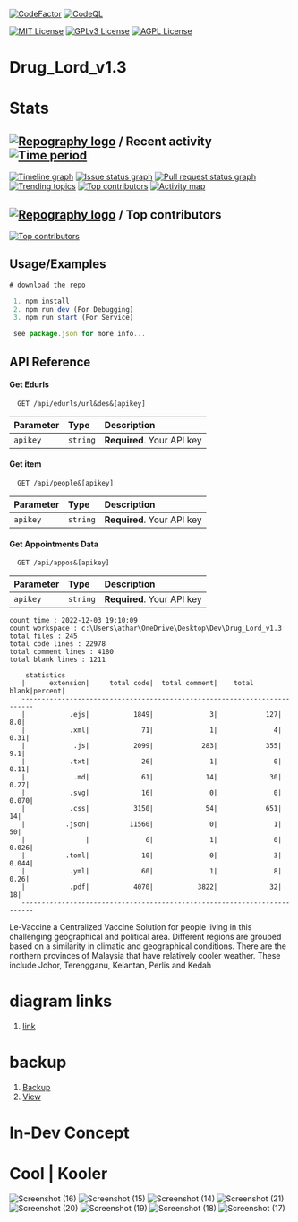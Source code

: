 [![CodeFactor](https://www.codefactor.io/repository/github/otherwa/druglord/badge)](https://www.codefactor.io/repository/github/otherwa/druglord)
[![CodeQL](https://github.com/Otherwa/Drug_Lord_v1.10/actions/workflows/codeql.yml/badge.svg)](https://github.com/Otherwa/Drug_Lord_v1.10/actions/workflows/codeql.yml)

[![MIT License](https://img.shields.io/badge/License-MIT-green.svg)](https://choosealicense.com/licenses/mit/)
[![GPLv3 License](https://img.shields.io/badge/License-GPL%20v3-yellow.svg)](https://opensource.org/licenses/)
[![AGPL License](https://img.shields.io/badge/license-AGPL-blue.svg)](http://www.gnu.org/licenses/agpl-3.0)

# Drug_Lord_v1.3

# Stats

## [![Repography logo](https://images.repography.com/logo.svg)](https://repography.com) / Recent activity [![Time period](https://images.repography.com/25186133/Otherwa/Drug_Lord_v1.10/recent-activity/c19ba0ac2e63f676e5ae33dbe2c7f11b_badge.svg)](https://repography.com)
[![Timeline graph](https://images.repography.com/25186133/Otherwa/Drug_Lord_v1.10/recent-activity/c19ba0ac2e63f676e5ae33dbe2c7f11b_timeline.svg)](https://github.com/Otherwa/Drug_Lord_v1.10/commits)
[![Issue status graph](https://images.repography.com/25186133/Otherwa/Drug_Lord_v1.10/recent-activity/c19ba0ac2e63f676e5ae33dbe2c7f11b_issues.svg)](https://github.com/Otherwa/Drug_Lord_v1.10/issues)
[![Pull request status graph](https://images.repography.com/25186133/Otherwa/Drug_Lord_v1.10/recent-activity/c19ba0ac2e63f676e5ae33dbe2c7f11b_prs.svg)](https://github.com/Otherwa/Drug_Lord_v1.10/pulls)
[![Trending topics](https://images.repography.com/25186133/Otherwa/Drug_Lord_v1.10/recent-activity/c19ba0ac2e63f676e5ae33dbe2c7f11b_words.svg)](https://github.com/Otherwa/Drug_Lord_v1.10/commits)
[![Top contributors](https://images.repography.com/25186133/Otherwa/Drug_Lord_v1.10/recent-activity/c19ba0ac2e63f676e5ae33dbe2c7f11b_users.svg)](https://github.com/Otherwa/Drug_Lord_v1.10/graphs/contributors)
[![Activity map](https://images.repography.com/25186133/Otherwa/Drug_Lord_v1.10/recent-activity/c19ba0ac2e63f676e5ae33dbe2c7f11b_map.svg)](https://github.com/Otherwa/Drug_Lord_v1.10/commits)


## [![Repography logo](https://images.repography.com/logo.svg)](https://repography.com) / Top contributors
[![Top contributors](https://images.repography.com/25186133/Otherwa/Drug_Lord_v1.10/top-contributors/c19ba0ac2e63f676e5ae33dbe2c7f11b_table.svg)](https://github.com/Otherwa/Drug_Lord_v1.10/graphs/contributors)

## Usage/Examples

```javascript
# download the repo

 1. npm install
 2. npm run dev (For Debugging)
 3. npm run start (For Service)

 see package.json for more info...
```



## API Reference

#### Get Edurls

```http
  GET /api/edurls/url&des&[apikey]
```

| Parameter | Type     | Description                |
| :-------- | :------- | :------------------------- |
| `apikey` | `string` | **Required**. Your API key |

#### Get item

```http
  GET /api/people&[apikey]
```

| Parameter | Type     | Description                       |
| :-------- | :------- | :-------------------------------- |
| `apikey` | `string` | **Required**. Your API key |

#### Get Appointments Data

```http
  GET /api/appos&[apikey]
```

| Parameter | Type     | Description                       |
| :-------- | :------- | :-------------------------------- |
| `apikey` | `string` | **Required**. Your API key |



```
count time : 2022-12-03 19:10:09
count workspace : c:\Users\athar\OneDrive\Desktop\Dev\Drug_Lord_v1.3
total files : 245
total code lines : 22978
total comment lines : 4180
total blank lines : 1211

    statistics
   |      extension|     total code|  total comment|    total blank|percent|
   -------------------------------------------------------------------------
   |           .ejs|           1849|              3|            127|    8.0|
   |           .xml|             71|              1|              4|   0.31|
   |            .js|           2099|            283|            355|    9.1|
   |           .txt|             26|              1|              0|   0.11|
   |            .md|             61|             14|             30|   0.27|
   |           .svg|             16|              0|              0|  0.070|
   |           .css|           3150|             54|            651|     14|
   |          .json|          11560|              0|              1|     50|
   |               |              6|              1|              0|  0.026|
   |          .toml|             10|              0|              3|  0.044|
   |           .yml|             60|              1|              8|   0.26|
   |           .pdf|           4070|           3822|             32|     18|
   -------------------------------------------------------------------------

```

Le-Vaccine a Centralized Vaccine Solution for people living in this challenging geographical and political area. Different regions are grouped based on a similarity in climatic and geographical conditions. There are the northern provinces of Malaysia that have relatively cooler weather. These include Johor, Terengganu, Kelantan, Perlis and Kedah

# diagram links

1. [link](https://www.figma.com/file/Vhk7hdLP0Pks3tbC1f1wvI/DRUG-LORD-v1.10)

# backup

1. [Backup](https://docs.google.com/document/d/1t9ssRapRV6grgDgwYvJO94OC8VmYRtoW/edit?usp=sharing&ouid=103771858376800577090&rtpof=true&sd=true)
2. [View](https://docs.google.com/document/d/1t9ssRapRV6grgDgwYvJO94OC8VmYRtoW/edit?usp=sharing&ouid=103771858376800577090&rtpof=true&sd=true)

# In-Dev Concept

  
# Cool | Kooler

![Screenshot (16)](https://user-images.githubusercontent.com/67428572/210072996-a0fcfd13-5651-46dd-acff-1c7b3e49cf78.png)
![Screenshot (15)](https://user-images.githubusercontent.com/67428572/210073001-964edfc4-2959-4961-b9a3-154679bcce70.png)
![Screenshot (14)](https://user-images.githubusercontent.com/67428572/210073006-f89a369b-3454-4445-95ee-846a46d42e34.png)
![Screenshot (21)](https://user-images.githubusercontent.com/67428572/210072955-08dc871f-0d9f-4d3c-90f1-b5d27919a091.png)
![Screenshot (20)](https://user-images.githubusercontent.com/67428572/210072973-1692745c-c2bf-42ff-ae2b-bfd4973e34e9.png)
![Screenshot (19)](https://user-images.githubusercontent.com/67428572/210072982-4c651497-bb34-4149-8392-333951958d16.png)
![Screenshot (18)](https://user-images.githubusercontent.com/67428572/210072988-a908873e-f54c-41cb-bf69-919aede81eca.png)
![Screenshot (17)](https://user-images.githubusercontent.com/67428572/210072990-beca69a6-9235-46cd-a96f-7d322a6b64c5.png)






